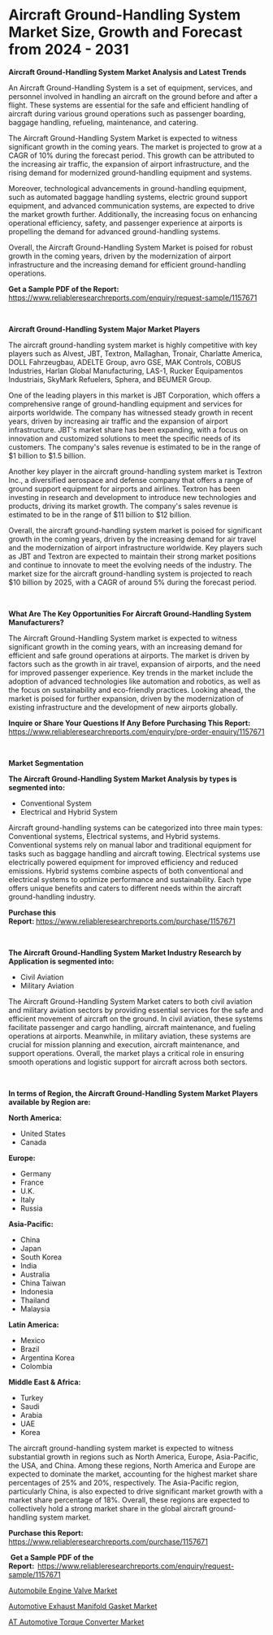 <p><h1>Aircraft Ground-Handling System Market Size, Growth and Forecast from 2024 - 2031</h1></p><p><strong>Aircraft Ground-Handling System Market Analysis and Latest Trends</strong></p>
<p><p>An Aircraft Ground-Handling System is a set of equipment, services, and personnel involved in handling an aircraft on the ground before and after a flight. These systems are essential for the safe and efficient handling of aircraft during various ground operations such as passenger boarding, baggage handling, refueling, maintenance, and catering.</p><p>The Aircraft Ground-Handling System Market is expected to witness significant growth in the coming years. The market is projected to grow at a CAGR of 10% during the forecast period. This growth can be attributed to the increasing air traffic, the expansion of airport infrastructure, and the rising demand for modernized ground-handling equipment and systems.</p><p>Moreover, technological advancements in ground-handling equipment, such as automated baggage handling systems, electric ground support equipment, and advanced communication systems, are expected to drive the market growth further. Additionally, the increasing focus on enhancing operational efficiency, safety, and passenger experience at airports is propelling the demand for advanced ground-handling systems.</p><p>Overall, the Aircraft Ground-Handling System Market is poised for robust growth in the coming years, driven by the modernization of airport infrastructure and the increasing demand for efficient ground-handling operations.</p></p>
<p><strong>Get a Sample PDF of the Report:&nbsp;</strong> <a href="https://www.reliableresearchreports.com/enquiry/request-sample/1157671">https://www.reliableresearchreports.com/enquiry/request-sample/1157671</a></p>
<p>&nbsp;</p>
<p><strong>Aircraft Ground-Handling System Major Market Players</strong></p>
<p><p>The aircraft ground-handling system market is highly competitive with key players such as Alvest, JBT, Textron, Mallaghan, Tronair, Charlatte America, DOLL Fahrzeugbau, ADELTE Group, avro GSE, MAK Controls, COBUS Industries, Harlan Global Manufacturing, LAS-1, Rucker Equipamentos Industriais, SkyMark Refuelers, Sphera, and BEUMER Group.</p><p>One of the leading players in this market is JBT Corporation, which offers a comprehensive range of ground-handling equipment and services for airports worldwide. The company has witnessed steady growth in recent years, driven by increasing air traffic and the expansion of airport infrastructure. JBT's market share has been expanding, with a focus on innovation and customized solutions to meet the specific needs of its customers. The company's sales revenue is estimated to be in the range of $1 billion to $1.5 billion.</p><p>Another key player in the aircraft ground-handling system market is Textron Inc., a diversified aerospace and defense company that offers a range of ground support equipment for airports and airlines. Textron has been investing in research and development to introduce new technologies and products, driving its market growth. The company's sales revenue is estimated to be in the range of $11 billion to $12 billion.</p><p>Overall, the aircraft ground-handling system market is poised for significant growth in the coming years, driven by the increasing demand for air travel and the modernization of airport infrastructure worldwide. Key players such as JBT and Textron are expected to maintain their strong market positions and continue to innovate to meet the evolving needs of the industry. The market size for the aircraft ground-handling system is projected to reach $10 billion by 2025, with a CAGR of around 5% during the forecast period.</p></p>
<p>&nbsp;</p>
<p><strong>What Are The Key Opportunities For Aircraft Ground-Handling System Manufacturers?</strong></p>
<p><p>The Aircraft Ground-Handling System market is expected to witness significant growth in the coming years, with an increasing demand for efficient and safe ground operations at airports. The market is driven by factors such as the growth in air travel, expansion of airports, and the need for improved passenger experience. Key trends in the market include the adoption of advanced technologies like automation and robotics, as well as the focus on sustainability and eco-friendly practices. Looking ahead, the market is poised for further expansion, driven by the modernization of existing infrastructure and the development of new airports globally.</p></p>
<p><strong>Inquire or Share Your Questions If Any Before Purchasing This Report:</strong> <a href="https://www.reliableresearchreports.com/enquiry/pre-order-enquiry/1157671">https://www.reliableresearchreports.com/enquiry/pre-order-enquiry/1157671</a></p>
<p>&nbsp;</p>
<p><strong>Market Segmentation</strong></p>
<p><strong>The Aircraft Ground-Handling System Market Analysis by types is segmented into:</strong></p>
<p><ul><li>Conventional System</li><li>Electrical and Hybrid System</li></ul></p>
<p><p>Aircraft ground-handling systems can be categorized into three main types: Conventional systems, Electrical systems, and Hybrid systems. Conventional systems rely on manual labor and traditional equipment for tasks such as baggage handling and aircraft towing. Electrical systems use electrically powered equipment for improved efficiency and reduced emissions. Hybrid systems combine aspects of both conventional and electrical systems to optimize performance and sustainability. Each type offers unique benefits and caters to different needs within the aircraft ground-handling industry.</p></p>
<p><strong>Purchase this Report:&nbsp;</strong><a href="https://www.reliableresearchreports.com/purchase/1157671">https://www.reliableresearchreports.com/purchase/1157671</a></p>
<p>&nbsp;</p>
<p><strong>The Aircraft Ground-Handling System Market Industry Research by Application is segmented into:</strong></p>
<p><ul><li>Civil Aviation</li><li>Military Aviation</li></ul></p>
<p><p>The Aircraft Ground-Handling System Market caters to both civil aviation and military aviation sectors by providing essential services for the safe and efficient movement of aircraft on the ground. In civil aviation, these systems facilitate passenger and cargo handling, aircraft maintenance, and fueling operations at airports. Meanwhile, in military aviation, these systems are crucial for mission planning and execution, aircraft maintenance, and support operations. Overall, the market plays a critical role in ensuring smooth operations and logistic support for aircraft across both sectors.</p></p>
<p>&nbsp;</p>
<p><strong>In terms of Region, the Aircraft Ground-Handling System Market Players available by Region are:</strong></p>
<p>
    <p> <strong> North America: </strong>
        <ul>
            <li>United States</li>
            <li>Canada</li>
        </ul>
        </p> 
    <p> <strong> Europe: </strong>
        <ul>
            <li>Germany</li>
            <li>France</li>
            <li>U.K.</li>
            <li>Italy</li>
            <li>Russia</li>
        </ul>
        </p> 
    <p> <strong> Asia-Pacific: </strong>
        <ul>
            <li>China</li>
            <li>Japan</li>
            <li>South Korea</li>
            <li>India</li>
            <li>Australia</li>
            <li>China Taiwan</li>
            <li>Indonesia</li>
            <li>Thailand</li>
            <li>Malaysia</li>
        </ul>
        </p> 
    <p> <strong> Latin America: </strong>
        <ul>
            <li>Mexico</li>
            <li>Brazil</li>
            <li>Argentina Korea</li>
            <li>Colombia</li>
        </ul>
        </p> 
    <p> <strong> Middle East & Africa: </strong>
        <ul>
            <li>Turkey</li>
            <li>Saudi</li>
            <li>Arabia</li>
            <li>UAE</li>
            <li>Korea</li>
        </ul>
    </p>
    </p>
<p><p>The aircraft ground-handling system market is expected to witness substantial growth in regions such as North America, Europe, Asia-Pacific, the USA, and China. Among these regions, North America and Europe are expected to dominate the market, accounting for the highest market share percentages of 25% and 20%, respectively. The Asia-Pacific region, particularly China, is also expected to drive significant market growth with a market share percentage of 18%. Overall, these regions are expected to collectively hold a strong market share in the global aircraft ground-handling system market.</p></p>
<p><strong>Purchase this Report: </strong><a href="https://www.reliableresearchreports.com/purchase/1157671">https://www.reliableresearchreports.com/purchase/1157671</a></p>
<p>&nbsp;<strong>Get a Sample PDF of the Report:&nbsp;&nbsp;</strong><a href="https://www.reliableresearchreports.com/enquiry/request-sample/1157671">https://www.reliableresearchreports.com/enquiry/request-sample/1157671</a></p>
<p><strong></strong></p>
<p><p><a href="https://github.com/arionmp/Market-Research-Report-List-2/blob/main/automobile-engine-valve-market.md">Automobile Engine Valve Market</a></p><p><a href="https://github.com/pgtimber/Market-Research-Report-List-1/blob/main/automotive-exhaust-manifold-gasket-market.md">Automotive Exhaust Manifold Gasket Market</a></p><p><a href="https://github.com/markusgodoy/Market-Research-Report-List-2/blob/main/at-automotive-torque-converter-market.md">AT Automotive Torque Converter Market</a></p></p>